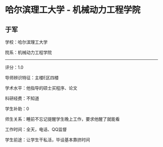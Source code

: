 # 哈尔滨理工大学 - 机械动力工程学院

## 于军

学校：哈尔滨理工大学

院系：机械动力工程学院

* * *

评分：1.0

导师辨识特征：主楼E区四楼

学术水平：他指导的硕士买程序、论文

科研经费：不知道

学生补助：0

师生关系：睡前不忘记提醒学生晚上工作，要求他醒了就能看

工作时间：全天，电话、QQ监督

学生前途：让学生干私活，毕设基本靠挤时间
